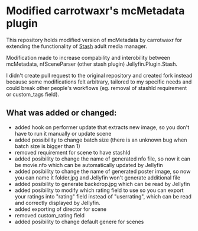 # Modified carrotwaxr's mcMetadata plugin

This repository holds modified version of mcMetadata by carrotwaxr for extending the functionality of [Stash](https://github.com/stashapp/stash) adult media manager.

Modification made to increase compability and interobility between mcMetadata, nfSceneParser (other stash plugin) Jellyfin.Plugin.Stash.

I didn't create pull request to the original repository and created fork instead because some modifications felt arbitrary, tailored to my specific needs and could break other people's workflows (eg. removal of stashId requirement or custom_tags field).

## What was added or changed:

- added hook on performer update that extracts new image, so you don't have to run it manually or update scene
- added possibility to change batch size (there is an unknown bug when batch size is bigger than 1)
- removed requirement for scene to have stashId
- added posibility to change the name of generated nfo file, so now it can be movie.nfo which can be automatically updated by Jellyfin
- added posibility to change the name of generated poster image, so now you can name it folder.jpg and Jellyfin won't generate additional file
- added posibility to generate backdrop.jpg which can be read by Jellyfin
- added posibility to modify which rating field to use so you can export your ratings into "rating" field instead of "userrating", which can be read and correctly displayed by Jellyfin.
- added exporting of director for scene
- removed custom_rating field
- added posibility to change default genere for scenes
